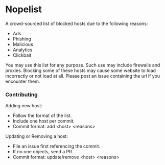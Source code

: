 Nopelist
=======

A crowd-sourced list of blocked hosts due to the following reasons:

- Ads
- Phishing
- Malicious
- Analytics
- Clickbait

You may use this list for any purpose. Such use may include firewalls and proxies.
Blocking some of these hosts may cause some website to load incorrectly or not load at all.
Please post an issue containing the url if you encounter them.

### Contributing

Adding new host:
- Follow the format of the list.
- Include one host per commit.
- Commit format: add &lt;host&gt; &lt;reasons&gt;

Updating or Removing a host:
- File an issue first referencing the commit.
- If no one objects, send a PR.
- Commit format: update/remove &lt;host&gt; &lt;reasons&gt;
